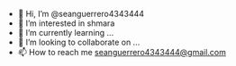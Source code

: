 - 👋 Hi, I’m @seanguerrero4343444
- 👀 I’m interested in shmara
- 🌱 I’m currently learning ...
- 💞️ I’m looking to collaborate on ...
- 📫 How to reach me seanguerrero4343444@gmail.com

<!---
seanguerrero4343444/seanguerrero4343444 is a ✨ special ✨ repository because its `README.md` (this file) appears on your GitHub profile.
You can click the Preview link to take a look at your changes.
--->
